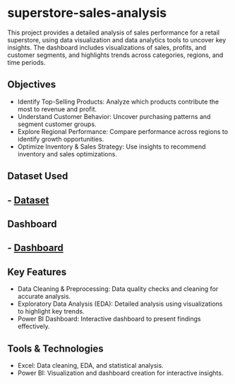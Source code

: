 # superstore-sales-analysis
This project provides a detailed analysis of sales performance for a retail superstore, using data visualization and data analytics tools to uncover key insights. The dashboard includes visualizations of sales, profits, and customer segments, and highlights trends across categories, regions, and time periods.

## Objectives
- Identify Top-Selling Products: Analyze which products contribute the most to revenue and profit.
- Understand Customer Behavior: Uncover purchasing patterns and segment customer groups.
- Explore Regional Performance: Compare performance across regions to identify growth opportunities.
- Optimize Inventory & Sales Strategy: Use insights to recommend inventory and sales optimizations.

## Dataset Used
## - <a href="https://github.com/darshan-masane/superstore-sales-analysis/blob/main/SuperStore%20Sales%20DataSet%20(1).xlsx">Dataset</a>

## Dashboard 
## - <a href="[https://github.com/darshan-masane/Vrinda-Store-Analysis-Dashboard/blob/main/Assignment_dash.xlsx](https://github.com/darshan-masane/superstore-sales-analysis/blob/main/Screenshot%202024-11-07%20201052.png)">Dashboard</a>

## Key Features
- Data Cleaning & Preprocessing: Data quality checks and cleaning for accurate analysis.
- Exploratory Data Analysis (EDA): Detailed analysis using visualizations to highlight key trends.
- Power BI Dashboard: Interactive dashboard to present findings effectively.
## Tools & Technologies
- Excel: Data cleaning, EDA, and statistical analysis.
- Power BI: Visualization and dashboard creation for interactive insights.
